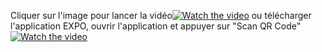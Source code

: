 Cliquer sur l'image pour lancer la vidéo[![Watch the video](https://i.imgur.com/EWTszHm.png)](https://www.youtube.com/watch?v=KmXwTunqwbw&t)
ou télécharger l'application EXPO, ouvrir l'application et appuyer sur "Scan QR Code" 
[![Watch the video](https://i.imgur.com/8HGtktX.png)](https://www.youtube.com/watch?v=KmXwTunqwbw&t)
